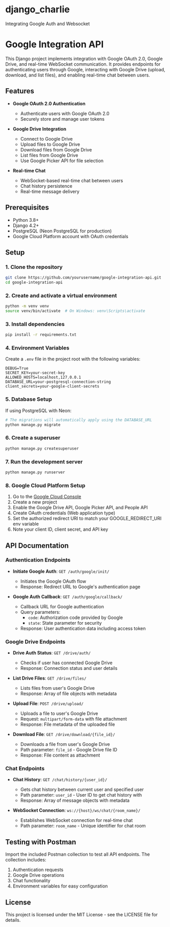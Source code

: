 # django_charlie
Integrating Google Auth and Websocket


# Google Integration API

This Django project implements integration with Google OAuth 2.0, Google Drive, and real-time WebSocket communication. It provides endpoints for authenticating users through Google, interacting with Google Drive (upload, download, and list files), and enabling real-time chat between users.

## Features

- **Google OAuth 2.0 Authentication**
  - Authenticate users with Google OAuth 2.0
  - Securely store and manage user tokens

- **Google Drive Integration**
  - Connect to Google Drive
  - Upload files to Google Drive
  - Download files from Google Drive
  - List files from Google Drive
  - Use Google Picker API for file selection

- **Real-time Chat**
  - WebSocket-based real-time chat between users
  - Chat history persistence
  - Real-time message delivery

## Prerequisites

- Python 3.8+
- Django 4.2+
- PostgreSQL (Neon PostgreSQL for production)
- Google Cloud Platform account with OAuth credentials

## Setup

### 1. Clone the repository

```bash
git clone https://github.com/yourusername/google-integration-api.git
cd google-integration-api
```

### 2. Create and activate a virtual environment

```bash
python -m venv venv
source venv/bin/activate  # On Windows: venv\Scripts\activate
```

### 3. Install dependencies

```bash
pip install -r requirements.txt
```

### 4. Environment Variables

Create a `.env` file in the project root with the following variables:

```
DEBUG=True
SECRET_KEY=your-secret-key
ALLOWED_HOSTS=localhost,127.0.0.1
DATABASE_URL=your-postgresql-connection-string
client_secrets=your-google-client-secrets
```

### 5. Database Setup

If using PostgreSQL with Neon:

```bash
# The migrations will automatically apply using the DATABASE_URL
python manage.py migrate
```

### 6. Create a superuser

```bash
python manage.py createsuperuser
```

### 7. Run the development server

```bash
python manage.py runserver
```

### 8. Google Cloud Platform Setup

1. Go to the [Google Cloud Console](https://console.cloud.google.com/)
2. Create a new project
3. Enable the Google Drive API, Google Picker API, and People API
4. Create OAuth credentials (Web application type)
5. Set the authorized redirect URI to match your GOOGLE_REDIRECT_URI env variable
6. Note your client ID, client secret, and API key

## API Documentation

### Authentication Endpoints

- **Initiate Google Auth**: `GET /auth/google/init/`
  - Initiates the Google OAuth flow
  - Response: Redirect URL to Google's authentication page

- **Google Auth Callback**: `GET /auth/google/callback/`
  - Callback URL for Google authentication
  - Query parameters:
    - `code`: Authorization code provided by Google
    - `state`: State parameter for security
  - Response: User authentication data including access token

### Google Drive Endpoints

- **Drive Auth Status**: `GET /drive/auth/`
  - Checks if user has connected Google Drive
  - Response: Connection status and user details

- **List Drive Files**: `GET /drive/files/`
  - Lists files from user's Google Drive
  - Response: Array of file objects with metadata

- **Upload File**: `POST /drive/upload/`
  - Uploads a file to user's Google Drive
  - Request: `multipart/form-data` with file attachment
  - Response: File metadata of the uploaded file

- **Download File**: `GET /drive/download/{file_id}/`
  - Downloads a file from user's Google Drive
  - Path parameter: `file_id` - Google Drive file ID
  - Response: File content as attachment

### Chat Endpoints

- **Chat History**: `GET /chat/history/{user_id}/`
  - Gets chat history between current user and specified user
  - Path parameter: `user_id` - User ID to get chat history with
  - Response: Array of message objects with metadata

- **WebSocket Connection**: `ws://{host}/ws/chat/{room_name}/`
  - Establishes WebSocket connection for real-time chat
  - Path parameter: `room_name` - Unique identifier for chat room

## Testing with Postman

Import the included Postman collection to test all API endpoints. The collection includes:

1. Authentication requests
2. Google Drive operations
3. Chat functionality
4. Environment variables for easy configuration

## License

This project is licensed under the MIT License - see the LICENSE file for details.